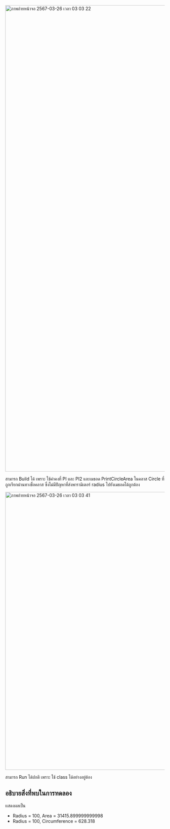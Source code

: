 <img width="1470" alt="ภาพถ่ายหน้าจอ 2567-03-26 เวลา 03 03 22" src="https://github.com/omelaweng/03376836-OOP-2566-Lab-06/assets/144561325/918351ea-f77b-4cc9-8072-9a05998e4e67">

สามารถ Build ได้ เพราะ ใช้ค่าคงที่ PI และ PI2 และเมธอด PrintCircleArea ในคลาส Circle ที่ถูกเรียกผ่านทางชื่อคลาส ซึ่งไม่มีปัญหาที่ส่งพารามิเตอร์ radius ไปยังเมธอดได้ถูกต้อง

<img width="876" alt="ภาพถ่ายหน้าจอ 2567-03-26 เวลา 03 03 41" src="https://github.com/omelaweng/03376836-OOP-2566-Lab-06/assets/144561325/20c9c473-f9a2-4b6e-ad2c-c33d5f729d96">

สามารถ Run ได้ปกติ เพราะ ใช้ class ได้อย่างอยู่ต้อง

## อธิบายสิ่งที่พบในการทดลอง
เเสดงผลเป็น
- Radius = 100, Area = 31415.899999999998
- Radius = 100, Circumference = 628.318
